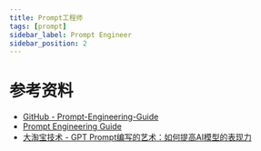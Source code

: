 ```yaml
---
title: Prompt工程师
tags: [prompt]
sidebar_label: Prompt Engineer
sidebar_position: 2
---
```


# 参考资料

* [GitHub - Prompt-Engineering-Guide](https://github.com/dair-ai/Prompt-Engineering-Guide)
* [Prompt Engineering Guide](https://www.promptingguide.ai/)
* [大淘宝技术 - GPT Prompt编写的艺术：如何提高AI模型的表现力](https://mp.weixin.qq.com/s/N8XnSSdXlIITSig5z1oZCw)